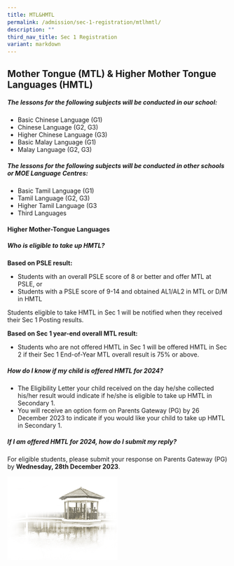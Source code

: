 ```yaml
---
title: MTL&HMTL
permalink: /admission/sec-1-registration/mtlhmtl/
description: ""
third_nav_title: Sec 1 Registration
variant: markdown
---
```

## **Mother Tongue (MTL) &amp; Higher Mother Tongue Languages (HMTL)**

##### **The lessons for the following subjects will be conducted in our school:**

* Basic Chinese Language (G1)
* Chinese Language (G2, G3)
* Higher Chinese Language (G3)
* Basic Malay Language (G1)
* Malay Language (G2, G3)

##### **The lessons for the following subjects will be conducted in other schools or MOE Language Centres:**

* Basic Tamil Language (G1)
* Tamil Language (G2, G3)
* Higher Tamil Language (G3
* Third Languages

#### **Higher Mother-Tongue Languages**

##### **Who is eligible to take up HMTL?**

**Based on PSLE result:**
* Students with an overall PSLE score of 8 or better and offer MTL at PSLE, or
* Students with a PSLE score of 9-14 and obtained AL1/AL2 in MTL or D/M in HMTL<br>

Students eligible to take HMTL in Sec 1 will be notified when they received their Sec 1 Posting results.

**Based on Sec 1 year-end overall MTL result:**
* Students who are not offered HMTL in Sec 1 will be offered HMTL in Sec 2 if their Sec 1 End-of-Year MTL overall result is 75% or above.

##### **How do I know if my child is offered HMTL for 2024?**

* The Eligibility Letter your child received on the day he/she collected his/her result would indicate if he/she is eligible to take up HMTL in Secondary 1.
* You will receive an option form on Parents Gateway (PG) by 26 December 2023 to indicate if you would like your child to take up HMTL in Secondary 1.

##### **If I am offered HMTL for 2024, how do I submit my reply?**

For eligible students, please submit your response on Parents Gateway (PG) by **Wednesday, 28th December 2023**.





<img src="/images/pavilion.png" style="width:50%">